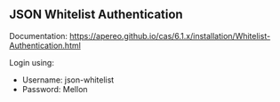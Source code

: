 ## JSON Whitelist Authentication

Documentation: https://apereo.github.io/cas/6.1.x/installation/Whitelist-Authentication.html

Login using:

- Username: json-whitelist
- Password: Mellon